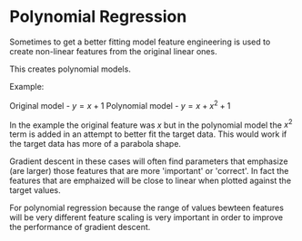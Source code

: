 # Polynomial Regression

Sometimes to get a better fitting model feature engineering is used to create non-linear features from the original linear ones.

This creates polynomial models.

Example:

Original model - $y = x + 1$
Polynomial model - $y = x + x^2 + 1$

In the example the original feature was $x$ but in the polynomial model the $x^2$ term is added in an attempt to better fit the target data. This would work if the target data has more of a parabola shape.

Gradient descent in these cases will often find parameters that emphasize (are larger) those features that are more 'important' or 'correct'. In fact the features that are emphaized will be close to linear when plotted against the target values.

For polynomial regression because the range of values bewteen features will be very different feature scaling is very important in order to improve the performance of gradient descent.
